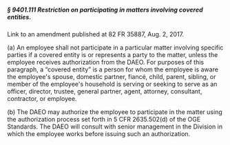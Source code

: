 ##### § 9401.111 Restriction on participating in matters involving covered entities. #####

Link to an amendment published at 82 FR 35887, Aug. 2, 2017.

(a) An employee shall not participate in a particular matter involving specific parties if a covered entity is or represents a party to the matter, unless the employee receives authorization from the DAEO. For purposes of this paragraph, a “covered entity” is a person for whom the employee is aware the employee's spouse, domestic partner, fiancé, child, parent, sibling, or member of the employee's household is serving or seeking to serve as an officer, director, trustee, general partner, agent, attorney, consultant, contractor, or employee.

(b) The DAEO may authorize the employee to participate in the matter using the authorization process set forth in 5 CFR 2635.502(d) of the OGE Standards. The DAEO will consult with senior management in the Division in which the employee works before issuing such an authorization.
